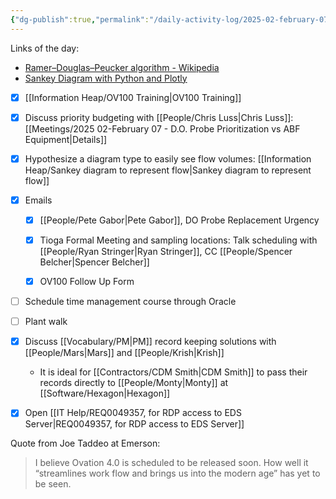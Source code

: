 ```yaml
---
{"dg-publish":true,"permalink":"/daily-activity-log/2025-02-february-07/","noteIcon":"","created":"2025-05-20T10:31:48.689-05:00"}
---
```



Links of the day: 
- [Ramer–Douglas–Peucker algorithm - Wikipedia](https://en.wikipedia.org/wiki/Ramer%E2%80%93Douglas%E2%80%93Peucker_algorithm?form=MG0AV3)
- [Sankey Diagram with Python and Plotly](https://python-graph-gallery.com/sankey-diagram-with-python-and-plotly/)



- [x] [[Information Heap/OV100 Training\|OV100 Training]]
- [x] Discuss priority budgeting with [[People/Chris Luss\|Chris Luss]]: [[Meetings/2025 02-February 07 - D.O. Probe Prioritization vs ABF Equipment\|Details]]
- [x] Hypothesize a diagram type to easily see flow volumes: [[Information Heap/Sankey diagram to represent flow\|Sankey diagram to represent flow]]

- [x] Emails
	- [x] [[People/Pete Gabor\|Pete Gabor]], DO Probe Replacement Urgency
	- [x] Tioga Formal Meeting and sampling locations: Talk scheduling with [[People/Ryan Stringer\|Ryan Stringer]], CC [[People/Spencer Belcher\|Spencer Belcher]]
	- [x] OV100 Follow Up Form


- [ ] Schedule time management course through Oracle
- [ ] Plant walk
- [x] Discuss [[Vocabulary/PM\|PM]] record keeping solutions with [[People/Mars\|Mars]] and [[People/Krish\|Krish]]
	- It is ideal for [[Contractors/CDM Smith\|CDM Smith]] to pass their records directly to [[People/Monty\|Monty]] at [[Software/Hexagon\|Hexagon]]
- [x] Open [[IT Help/REQ0049357, for RDP access to EDS Server\|REQ0049357, for RDP access to EDS Server]]

Quote from Joe Taddeo at Emerson:
> I believe Ovation 4.0 is scheduled to be released soon. How well it “streamlines work flow and brings us into the modern age” has yet to be seen.